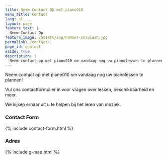 ```yaml
---
title: Neem Contact Op met piano010
menu_title: Contact
lang: nl
layout: page
feature_text: |
  Neem Contact Op
feature_image: /assets/img/hammer-unsplash.jpg
permalink: /contact/
page_id: contact
aside: true
description: |
  Neem contact op met piano010 om vandaag nog uw pianolessen te plannen! Vul ons contactformulier in voor vragen over lessen, beschikbaarheid en meer. We kijken ernaar uit u te helpen bij het leren van muziek!
---
```


Neem contact op met piano010 om vandaag nog uw pianolessen te plannen! 

Vul ons contactformulier in voor vragen over lessen, beschikbaarheid en meer. 

We kijken ernaar uit u te helpen bij het leren van muziek.

### Contact Form

{% include contact-form.html %}

### Adres

{% include g-map.html %}